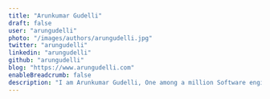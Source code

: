 ```yaml
---
title: "Arunkumar Gudelli"
draft: false
user: "arungudelli"
photo: "/images/authors/arungudelli.jpg"
twitter: "arungudelli"
linkedin: "arungudelli"
github: "arungudelli"
blog: "https://www.arungudelli.com"
enableBreadcrumb: false
description: "I am Arunkumar Gudelli, One among a million Software engineers of India."
---
```



